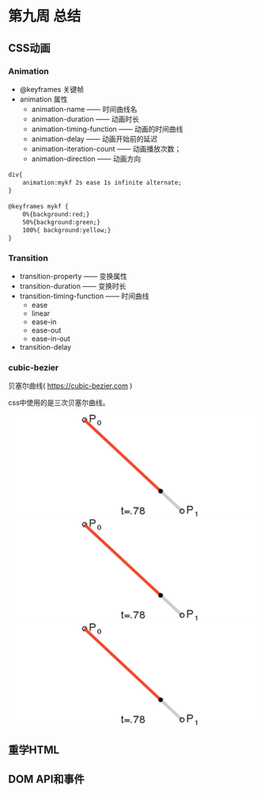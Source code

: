 # 第九周 总结

## **CSS动画**

### Animation

  - @keyframes 关键帧
  - animation 属性
    - animation-name —— 时间曲线名
    - animation-duration —— 动画时长
    - animation-timing-function —— 动画的时间曲线
    - animation-delay —— 动画开始前的延迟
    - animation-iteration-count —— 动画播放次数；
    - animation-direction —— 动画方向
```
div{
    animation:mykf 2s ease 1s infinite alternate; 
}

@keyframes mykf {
    0%{background:red;}
    50%{background:green;}
    100%{ background:yellow;}
}
```
### Transition


  - transition-property —— 变换属性
  - transition-duration —— 变换时长
  - transition-timing-function —— 时间曲线
    - ease 
    - linear 
    - ease-in
    - ease-out
    - ease-in-out
  - transition-delay

### cubic-bezier 

贝塞尔曲线( https://cubic-bezier.com )

css中使用的是三次贝塞尔曲线。

![一次贝塞尔曲线](https://github.com/bakenray/Frontend-01-Template/blob/master/week09/images/cubic_bezier_1.png)
![二次贝塞尔曲线](https://github.com/bakenray/Frontend-01-Template/blob/master/week09/images/cubic_bezier_1.png)
![三次贝塞尔曲线](https://github.com/bakenray/Frontend-01-Template/blob/master/week09/images/cubic_bezier_1.png)





## **重学HTML** 

## **DOM API和事件**